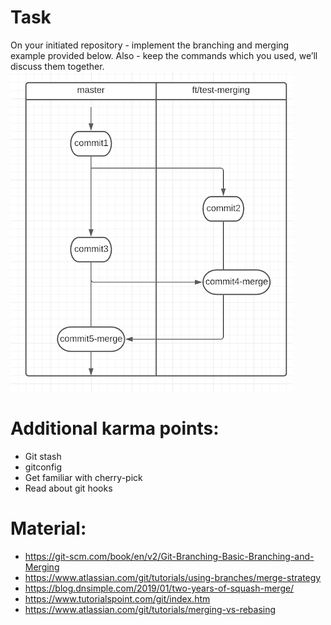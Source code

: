 # Task
On your initiated repository - implement the branching and merging example provided below. Also - keep the commands which you used, we’ll discuss them together.
![Git task](git.png "Git task")

# Additional karma points:
- Git stash
- gitconfig
- Get familiar with cherry-pick
- Read about git hooks

# Material:
- https://git-scm.com/book/en/v2/Git-Branching-Basic-Branching-and-Merging 
- https://www.atlassian.com/git/tutorials/using-branches/merge-strategy 
- https://blog.dnsimple.com/2019/01/two-years-of-squash-merge/ 
- https://www.tutorialspoint.com/git/index.htm 
- https://www.atlassian.com/git/tutorials/merging-vs-rebasing
